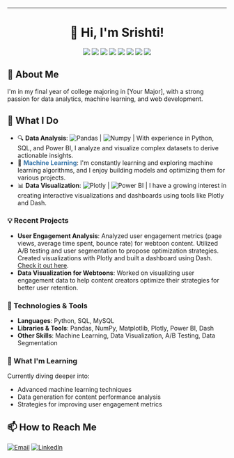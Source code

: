 
---

<h1 align="center">👋 Hi, I'm Srishti!</h1>

<p align="center">
  <img src="https://img.shields.io/badge/Python-3776AB?style=flat-square&logo=python&logoColor=white"/>
  <img src="https://img.shields.io/badge/SQL-4479A1?style=flat-square&logo=MySQL&logoColor=white"/>
  <img src="https://img.shields.io/badge/Power_BI-F2C811?style=flat-square&logo=power-bi&logoColor=black"/>
  <img src="https://img.shields.io/badge/NumPy-4caf50?style=for-the-badge&logo=numpy&logoColor=white"/>
  <img src="https://img.shields.io/badge/Matplotlib-ff6347?style=for-the-badge&logo=plotly&logoColor=white"/>
  <img src="https://img.shields.io/badge/Seaborn-6a5acd?style=for-the-badge&logoColor=yellow"/>
  <img src="https://img.shields.io/badge/Machine%20Learning-FF6F00?style=for-the-badge&logo=machine-learning&logoColor=white"/>
  <img src="https://img.shields.io/badge/Java-007396?style=for-the-badge&logo=java&logoColor=white"/>
</p>

<h2>🚀 About Me</h2>
<p>
I'm in my final year of college majoring in [Your Major], with a strong passion for data analytics, machine learning, and web development.
</p>

<h2>💼 What I Do</h2>
<ul>
  <li>🔍 <strong>Data Analysis</strong>: <img src="https://img.shields.io/badge/Pandas-150458?style=flat-square&logo=pandas&logoColor=white" alt="Pandas"/> | <img src="https://img.shields.io/badge/Numpy-013243?style=flat-square&logo=numpy&logoColor=white" alt="Numpy"/>    |
     With experience in Python, SQL, and Power BI, I analyze and visualize complex datasets to derive actionable insights.  
  </li>
  <li>🤖 <strong><span style="color:#3776AB;">Machine Learning</span></strong>: I'm constantly learning and exploring machine learning algorithms, and I enjoy building models and optimizing them for various projects.</li>
  <li>📊 <strong>Data Visualization</strong>: <img src="https://img.shields.io/badge/Plotly-3F4F75?style=flat-square&logo=plotly&logoColor=white" alt="Plotly"/> | <img src="https://img.shields.io/badge/Power_BI-F2C811?style=flat-square&logo=power-bi&logoColor=black" alt="Power BI"/> | I have a growing interest in creating interactive visualizations and dashboards using tools like Plotly and Dash.</li>
</ul>     

### 💡 Recent Projects
- **User Engagement Analysis**: Analyzed user engagement metrics (page views, average time spent, bounce rate) for webtoon content. Utilized A/B testing and user segmentation to propose optimization strategies. Created visualizations with Plotly and built a dashboard using Dash. [Check it out here](https://github.com/[YourUsername]/user-engagement-analysis).
- **Data Visualization for Webtoons**: Worked on visualizing user engagement data to help content creators optimize their strategies for better user retention.


### 🔧 Technologies & Tools
- **Languages**: Python, SQL, MySQL
- **Libraries & Tools**: Pandas, NumPy, Matplotlib, Plotly, Power BI, Dash
- **Other Skills**: Machine Learning, Data Visualization, A/B Testing, Data Segmentation

### 🌱 What I'm Learning
Currently diving deeper into:
- Advanced machine learning techniques
- Data generation for content performance analysis
- Strategies for improving user engagement metrics

<h2>📫 How to Reach Me</h2>
<p>
  <a href="mailto:srishtishukla781@gmail.com"><img src="https://img.shields.io/badge/Email-D14836?style=flat-square&logo=gmail&logoColor=white" alt="Email"/></a>
  <a href="https://www.linkedin.com/in/srishtii"><img src="https://img.shields.io/badge/LinkedIn-0077B5?style=flat-square&logo=linkedin&logoColor=white" alt="LinkedIn"/></a>
</p>







